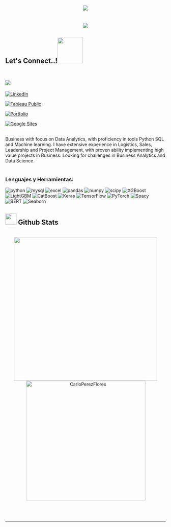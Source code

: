 <h1 align="center">
    <img src="https://readme-typing-svg.herokuapp.com/?font=Righteous&size=35&center=true&vCenter=true&width=500&height=70&duration=4000&lines=Hello!+👋;+I'm+Carlo+Pérez!;&color=royalblue" />
</h1>

<h1 align="center">

    
![](https://komarev.com/ghpvc/?username=CarloPerezFlores&color=blueviolet&style=flat-square)
</h1>

## <b> Let's Connect..!</b><img src="https://github.com/CarloPerezFlores/CarloPerezFlores/raw/main/assets/mdImages/handshake.gif" width ="80">
<br>

  







<a href="mailto:carlobenitoperezflores@gmail.com" target="_blank"> <img src="https://img.shields.io/badge/gmail:  carlobenitoperezflores-%23EA4335.svg?style=for-the-badge&logo=gmail&logoColor=white" t=mail style="margin-bottom:5px;" />

[![LinkedIn](https://img.shields.io/badge/LinkedIn-Carlo_Perez-0077B5?style=for-the-badge&logo=linkedin&logoColor=white&labelColor=101010)](https://www.linkedin.com/in/carlobperezf)

[![Tableau Public](https://img.shields.io/badge/Tableau-Public-E97627?style=for-the-badge&logo=tableau&logoColor=white&labelColor=101010)](https://public.tableau.com/app/profile/carlo.perez1099)

[![Portfolio](https://img.shields.io/badge/PORTFOLIO-CARLOBENITOPEREZFLORES-729672926432985098?style=for-the-badge&logo=Googlesites&logoColor=white&labelColor=101010)](https://sites.google.com/view/power-bi-hr-data-analytics/p%C3%A1gina-principal)

[![Google Sites](https://img.shields.io/badge/Google_Sites-Carlo_Benito_Perez_Flores-%23D6EAF8.svg?style=for-the-badge&logo=googlesites&logoColor=white&labelColor=000000)](https://sites.google.com/view/powerbi-sales-analysis/p%C3%A1gina-principal)
















<br>
Business with focus on Data Analytics, with proficiency in tools Python SQL and Machine learning. I have extensive experience in Logistics, Sales, Leadership and Project Management, with proven ability implementing high value projects in Business. Looking for challenges in Business Analytics and Data Science.
<br><br>

<p align="center">

<h3 align="left">Lenguajes y Herramientas:</h3>
<div id="header" align="left">
    <img decoding="async" src="https://img.shields.io/badge/Python-3776AB?style=for-the-badge&logo=python&logoColor=white" alt="python"/>
    <img decoding="async" src="https://img.shields.io/badge/MySQL-6DB33F?style=for-the-badge&logo=mysql&logoColor=white" alt="mysql"/>
    <img decoding="async" src="https://img.shields.io/badge/Microsoft_Excel-217346?style=for-the-badge&logo=microsoft-excel&logoColor=white" alt="excel"/>
    <img decoding="async" src="https://img.shields.io/badge/pandas-yellow?style=for-the-badge&logo=pandas&logoColor=white" alt="pandas"/>
    <img decoding="async" src="https://img.shields.io/badge/numpy-red?style=for-the-badge&logo=numpy&logoColor=white" alt="numpy"/>
    <img decoding="async" src="https://img.shields.io/badge/scipy-green?style=for-the-badge&logo=scipy&logoColor=white" alt="scipy"/>
    <img decoding="async" src="https://img.shields.io/badge/XGBoost-5391FE?style=for-the-badge&logo=xgboost&logoColor=white" alt="XGBoost"/>
    <img decoding="async" src="https://img.shields.io/badge/LightGBM-00AEEF?style=for-the-badge&logo=lightbulb&logoColor=white" alt="LightGBM"/>
    <img decoding="async" src="https://img.shields.io/badge/CatBoost-2F74C0?style=for-the-badge&logo=cat&logoColor=white" alt="CatBoost"/>
    <img decoding="async" src="https://img.shields.io/badge/Keras-D00000?style=for-the-badge&logo=keras&logoColor=white" alt="Keras"/>
    <img decoding="async" src="https://img.shields.io/badge/TensorFlow-FF6F00?style=for-the-badge&logo=tensorflow&logoColor=white" alt="TensorFlow"/>
    <img decoding="async" src="https://img.shields.io/badge/PyTorch-EE4C2C?style=for-the-badge&logo=pytorch&logoColor=white" alt="PyTorch"/>
    <img decoding="async" src="https://img.shields.io/badge/Spacy-09AFC7?style=for-the-badge&logo=spacy&logoColor=white" alt="Spacy"/>
    <img decoding="async" src="https://img.shields.io/badge/BERT-F9A03C?style=for-the-badge&logo=transformers&logoColor=white" alt="BERT"/>
    <img decoding="async" src="https://img.shields.io/badge/Seaborn-3776AB?style=for-the-badge&logo=python&logoColor=white" alt="Seaborn"/>
   
</div>


## <img src="https://media.giphy.com/media/iY8CRBdQXODJSCERIr/giphy.gif" width="35"><b> Github Stats </b>
<br>

<div align="center">

<a href="https://github.com/CarloPerezFlores">
  <img src="https://github-readme-stats.vercel.app/api?username=CarloPerezFlores&include_all_commits=true&count_private=true&show_icons=true&line_height=20&title_color=7A7ADB&icon_color=2234AE&text_color=D3D3D3&bg_color=0,000000,130F40" width="450"/>
  <img src="https://github-readme-stats.vercel.app/api/top-langs?username=CarloPerezFlores&show_icons=true&locale=en&layout=compact&line_height=20&title_color=7A7ADB&icon_color=2234AE&text_color=D3D3D3&bg_color=0,000000,130F40" width="375"  alt="CarloPerezFlores"/>

</a>
</div>

<br>
<br>
<br>
<hr/>
<div align="center">

